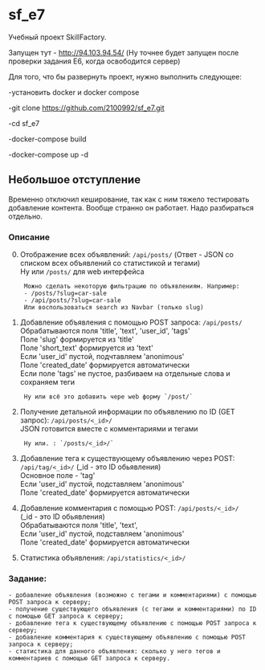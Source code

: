 # sf_e7

Учебный проект SkillFactory.

Запущен тут - http://94.103.94.54/ (Ну точнее будет запущен после проверки задания E6, когда освободится сервер)

Для того, что бы развернуть проект, нужно выполнить следующее:

-установить docker и docker compose

-git clone https://github.com/2100992/sf_e7.git

-cd sf_e7

-docker-compose build

-docker-compose up -d

## Небольшое отступление
Временно отключил кеширование, так как с ним тяжело тестировать добавление контента. Вообще странно он работает. Надо разбираться отдельно.

### Описание
0. Отображение всех объявлений: `/api/posts/` (Ответ - JSON со списком всех объявлений со статистикой и тегами)  
        Ну или `/posts/` для web интерфейса

        Можно сделать некоторую фильтрацию по объявлениям. Например:
        - /posts/?slug=car-sale
        - /api/posts/?slug=car-sale
        Или воспользоваться search из Navbar (только slug)

1. Добавление объявления с помощью POST запроса:  `/api/posts/`  
        Обрабатываются поля 'title', 'text', 'user_id', 'tags'  
        Поле 'slug' формируется из 'title'  
        Поле 'short_text' формируется из 'text'  
        Если 'user_id' пустой, подчтавляем 'anonimous'  
        Поле 'created_date' формируется автоматически  
        Если полe 'tags' не пустое, разбиваем на отдельные слова и сохраняем теги  

        Ну или всё это добавить чере web форму `/post/`


2. Получение детальной информации по объявлению по ID (GET запрос): `/api/posts/<_id>/`  
        JSON готовится вместе с комментариями и тегами  

        Ну или. : `/posts/<_id>/`  

3. Добавление тега к существующему объявлению через POST: `/api/tag/<_id>/` (_id - это ID обьявления)  
        Основное поле - 'tag'  
        Если 'user_id' пустой, подставляем 'anonimous'  
        Поле 'created_date' формируется автоматически  

4. Добавление комментария с помощью POST: `/api/posts/<_id>/`  
        (_id - это ID обьявления)  
        Обрабатываются поля 'title', 'text',  
        Если 'user_id' пустой, подставляем 'anonimous'  
        Поле 'created_date' формируется автоматически  

5. Статистика объявления: `/api/statistics/<_id>/`  



### Задание:

    - добавление объявления (возможно с тегами и комментариями) с помощью POST запроса к серверу;  
    - получение существующего объявления (с тегами и комментариями) по ID с помощью GET запроса к серверу;  
    - добавление тега к существующему объявлению с помощью POST запроса к серверу;
    - добавление комментария к существующему объявлению с помощью POST запроса к серверу;
    - статистика для данного объявления: сколько у него тегов и комментариев с помощью GET запроса к серверу.
